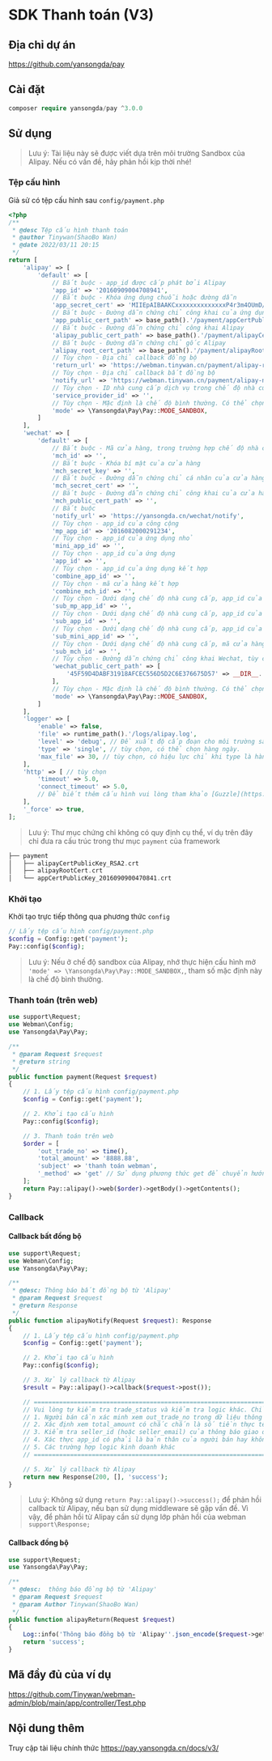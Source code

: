 # SDK Thanh toán (V3)

## Địa chỉ dự án

https://github.com/yansongda/pay

## Cài đặt

```php
composer require yansongda/pay ^3.0.0
```

## Sử dụng

> Lưu ý: Tài liệu này sẽ được viết dựa trên môi trường Sandbox của Alipay. Nếu có vấn đề, hãy phản hồi kịp thời nhé!

### Tệp cấu hình

Giả sử có tệp cấu hình sau `config/payment.php`

```php
<?php
/**
 * @desc Tệp cấu hình thanh toán
 * @author Tinywan(ShaoBo Wan)
 * @date 2022/03/11 20:15
 */
return [
    'alipay' => [
        'default' => [
            // Bắt buộc - app_id được cấp phát bởi Alipay
            'app_id' => '20160909004708941',
            // Bắt buộc - Khóa ứng dụng chuỗi hoặc đường dẫn
            'app_secret_cert' => 'MIIEpAIBAAKCxxxxxxxxxxxxxxP4r3m4OUmD/+XDgCg==',
            // Bắt buộc - Đường dẫn chứng chỉ công khai của ứng dụng
            'app_public_cert_path' => base_path().'/payment/appCertPublicKey_2016090900470841.crt',
            // Bắt buộc - Đường dẫn chứng chỉ công khai Alipay
            'alipay_public_cert_path' => base_path().'/payment/alipayCertPublicKey_RSA2.crt',
            // Bắt buộc - Đường dẫn chứng chỉ gốc Alipay
            'alipay_root_cert_path' => base_path().'/payment/alipayRootCert.crt',
            // Tùy chọn - Địa chỉ callback đồng bộ
            'return_url' => 'https://webman.tinywan.cn/payment/alipay-return',
            // Tùy chọn - Địa chỉ callback bất đồng bộ
            'notify_url' => 'https://webman.tinywan.cn/payment/alipay-notify',
            // Tùy chọn - ID nhà cung cấp dịch vụ trong chế độ nhà cung cấp, sử dụng tham số này khi mode là Pay::MODE_SERVICE
            'service_provider_id' => '',
            // Tùy chọn - Mặc định là chế độ bình thường. Có thể chọn là: MODE_NORMAL, MODE_SANDBOX, MODE_SERVICE
            'mode' => \Yansongda\Pay\Pay::MODE_SANDBOX,
        ]
    ],
    'wechat' => [
        'default' => [
            // Bắt buộc - Mã cửa hàng, trong trường hợp chế độ nhà cung cấp là mã cửa hàng dịch vụ
            'mch_id' => '',
            // Bắt buộc - Khóa bí mật của cửa hàng
            'mch_secret_key' => '',
            // Bắt buộc - Đường dẫn chứng chỉ cá nhân của cửa hàng
            'mch_secret_cert' => '',
            // Bắt buộc - Đường dẫn chứng chỉ công khai của cửa hàng
            'mch_public_cert_path' => '',
            // Bắt buộc
            'notify_url' => 'https://yansongda.cn/wechat/notify',
            // Tùy chọn - app_id của công cộng
            'mp_app_id' => '2016082000291234',
            // Tùy chọn - app_id của ứng dụng nhỏ
            'mini_app_id' => '',
            // Tùy chọn - app_id của ứng dụng
            'app_id' => '',
            // Tùy chọn - app_id của ứng dụng kết hợp
            'combine_app_id' => '',
            // Tùy chọn - mã cửa hàng kết hợp
            'combine_mch_id' => '',
            // Tùy chọn - Dưới dạng chế độ nhà cung cấp, app_id của từng công cộng cấp dịch vụ
            'sub_mp_app_id' => '',
            // Tùy chọn - Dưới dạng chế độ nhà cung cấp, app_id của từng ứng dụng
            'sub_app_id' => '',
            // Tùy chọn - Dưới dạng chế độ nhà cung cấp, app_id của từng ứng dụng nhỏ
            'sub_mini_app_id' => '',
            // Tùy chọn - Dưới dạng chế độ nhà cung cấp, mã cửa hàng con
            'sub_mch_id' => '',
            // Tùy chọn - Đường dẫn chứng chỉ công khai Wechat, tùy chọn, rất khuyến khích cấu hình tham số này khi ở chế độ php-fpm
            'wechat_public_cert_path' => [
                '45F59D4DABF31918AFCEC556D5D2C6E376675D57' => __DIR__.'/Cert/wechatPublicKey.crt',
            ],
            // Tùy chọn - Mặc định là chế độ bình thường. Có thể chọn là: MODE_NORMAL, MODE_SERVICE
            'mode' => \Yansongda\Pay\Pay::MODE_SANDBOX,
        ]
    ],
    'logger' => [
        'enable' => false,
        'file' => runtime_path().'/logs/alipay.log',
        'level' => 'debug', // Đề xuất độ cấp đoạn cho môi trường sản xuất là info, môi trường phát triển là debug
        'type' => 'single', // tùy chọn, có thể chọn hàng ngày.
        'max_file' => 30, // tùy chọn, có hiệu lực chỉ khi type là hàng ngày, mặc định 30 ngày
    ],
    'http' => [ // tùy chọn
        'timeout' => 5.0,
        'connect_timeout' => 5.0,
        // Để biết thêm cấu hình vui lòng tham khảo [Guzzle](https://guzzle-cn.readthedocs.io/zh_CN/latest/request-options.html)
    ],
    '_force' => true,
];
```
> Lưu ý: Thư mục chứng chỉ không có quy định cụ thể, ví dụ trên đây chỉ đưa ra cấu trúc trong thư mục `payment` của framework

```php
├── payment
│   ├── alipayCertPublicKey_RSA2.crt
│   ├── alipayRootCert.crt
│   └── appCertPublicKey_2016090900470841.crt
```

### Khởi tạo

Khởi tạo trực tiếp thông qua phương thức `config`
```php
// Lấy tệp cấu hình config/payment.php
$config = Config::get('payment');
Pay::config($config);
```
> Lưu ý: Nếu ở chế độ sandbox của Alipay, nhớ thực hiện cấu hình mở `'mode' => \Yansongda\Pay\Pay::MODE_SANDBOX,`, tham số mặc định này là chế độ bình thường.

### Thanh toán (trên web)

```php
use support\Request;
use Webman\Config;
use Yansongda\Pay\Pay;

/**
 * @param Request $request
 * @return string
 */
public function payment(Request $request)
{
    // 1. Lấy tệp cấu hình config/payment.php
    $config = Config::get('payment');

    // 2. Khởi tạo cấu hình
    Pay::config($config);

    // 3. Thanh toán trên web
    $order = [
        'out_trade_no' => time(),
        'total_amount' => '8888.88',
        'subject' => 'thanh toán webman',
        '_method' => 'get' // Sử dụng phương thức get để chuyển hướng
    ];
    return Pay::alipay()->web($order)->getBody()->getContents();
}
```

### Callback

#### Callback bất đồng bộ

```php
use support\Request;
use Webman\Config;
use Yansongda\Pay\Pay;

/**
 * @desc: Thông báo bất đồng bộ từ 'Alipay'
 * @param Request $request
 * @return Response
 */
public function alipayNotify(Request $request): Response
{
    // 1. Lấy tệp cấu hình config/payment.php
    $config = Config::get('payment');

    // 2. Khởi tạo cấu hình
    Pay::config($config);

    // 3. Xử lý callback từ Alipay
    $result = Pay::alipay()->callback($request->post());

    // ===================================================================================================
    // Vui lòng tự kiểm tra trade_status và kiểm tra logic khác. Chỉ khi trạng thái thông báo giao dịch là TRADE_SUCCESS hoặc TRADE_FINISHED, Alipay mới coi như người mua đã thanh toán thành công.
    // 1. Người bán cần xác minh xem out_trade_no trong dữ liệu thông báo có phải là mã đơn hàng được tạo trong hệ thống người bán hay không;
    // 2. Xác định xem total_amount có chắc chắn là số tiền thực tế của đơn hàng này không (tức là số tiền khi đơn hàng được tạo);
    // 3. Kiểm tra seller_id (hoặc seller_email) của thông báo giao dịch có phải là bên thực hiện đơn đó hay không;
    // 4. Xác thực app_id có phải là bản thân của người bán hay không.
    // 5. Các trường hợp logic kinh doanh khác
    // ===================================================================================================

    // 5. Xử lý callback từ Alipay
    return new Response(200, [], 'success');
}
```
> Lưu ý: Không sử dụng `return Pay::alipay()->success();` để phản hồi callback từ Alipay, nếu bạn sử dụng middleware sẽ gặp vấn đề. Vì vậy, để phản hồi từ Alipay cần sử dụng lớp phản hồi của webman `support\Response;`

#### Callback đồng bộ

```php
use support\Request;
use Yansongda\Pay\Pay;

/**
 * @desc:  thông báo đồng bộ từ 'Alipay'
 * @param Request $request
 * @param Author Tinywan(ShaoBo Wan)
 */
public function alipayReturn(Request $request)
{
    Log::info('Thông báo đồng bộ từ 'Alipay''.json_encode($request->get()));
    return 'success';
}
```

## Mã đầy đủ của ví dụ

https://github.com/Tinywan/webman-admin/blob/main/app/controller/Test.php

## Nội dung thêm

Truy cập tài liệu chính thức https://pay.yansongda.cn/docs/v3/
